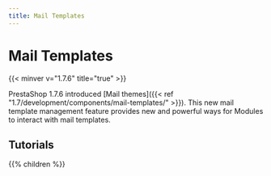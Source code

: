 ```yaml
---
title: Mail Templates
---
```


# Mail Templates
{{< minver v="1.7.6" title="true" >}}

PrestaShop 1.7.6 introduced [Mail themes]({{< ref "1.7/development/components/mail-templates/" >}}). This new mail template management feature provides new and powerful ways for Modules to interact with mail templates.
 
## Tutorials

{{% children %}}
